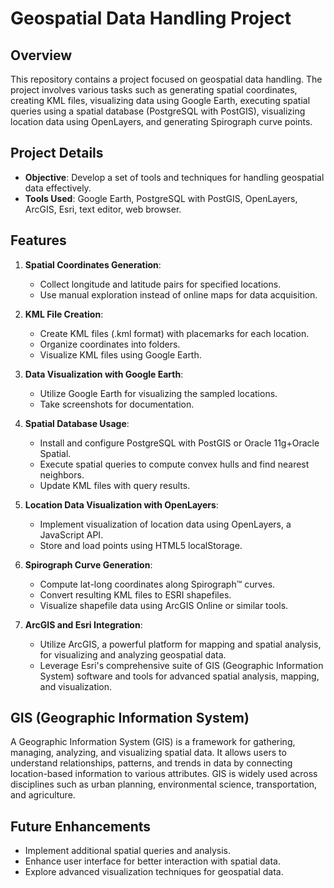 # Geospatial Data Handling Project

## Overview
This repository contains a project focused on geospatial data handling. The project involves various tasks such as generating spatial coordinates, creating KML files, visualizing data using Google Earth, executing spatial queries using a spatial database (PostgreSQL with PostGIS), visualizing location data using OpenLayers, and generating Spirograph curve points.

## Project Details
- **Objective**: Develop a set of tools and techniques for handling geospatial data effectively.
- **Tools Used**: Google Earth, PostgreSQL with PostGIS, OpenLayers, ArcGIS, Esri, text editor, web browser.

## Features
1. **Spatial Coordinates Generation**:
   - Collect longitude and latitude pairs for specified locations.
   - Use manual exploration instead of online maps for data acquisition.

2. **KML File Creation**:
   - Create KML files (.kml format) with placemarks for each location.
   - Organize coordinates into folders.
   - Visualize KML files using Google Earth.

3. **Data Visualization with Google Earth**:
   - Utilize Google Earth for visualizing the sampled locations.
   - Take screenshots for documentation.

4. **Spatial Database Usage**:
   - Install and configure PostgreSQL with PostGIS or Oracle 11g+Oracle Spatial.
   - Execute spatial queries to compute convex hulls and find nearest neighbors.
   - Update KML files with query results.

5. **Location Data Visualization with OpenLayers**:
   - Implement visualization of location data using OpenLayers, a JavaScript API.
   - Store and load points using HTML5 localStorage.

6. **Spirograph Curve Generation**:
   - Compute lat-long coordinates along Spirograph™ curves.
   - Convert resulting KML files to ESRI shapefiles.
   - Visualize shapefile data using ArcGIS Online or similar tools.

7. **ArcGIS and Esri Integration**:
   - Utilize ArcGIS, a powerful platform for mapping and spatial analysis, for visualizing and analyzing geospatial data.
   - Leverage Esri's comprehensive suite of GIS (Geographic Information System) software and tools for advanced spatial analysis, mapping, and visualization.

## GIS (Geographic Information System)
A Geographic Information System (GIS) is a framework for gathering, managing, analyzing, and visualizing spatial data. It allows users to understand relationships, patterns, and trends in data by connecting location-based information to various attributes. GIS is widely used across disciplines such as urban planning, environmental science, transportation, and agriculture.

## Future Enhancements
- Implement additional spatial queries and analysis.
- Enhance user interface for better interaction with spatial data.
- Explore advanced visualization techniques for geospatial data.
